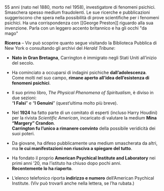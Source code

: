 55 anni (nato nel 1880, morto nel 1958), investigatore di fenomeni psichici. 
Smaschera spesso medium fraudolenti. Le sue ricerche e pubblicazioni suggeriscono che spera nella possibilità di prove scientifiche per i fenomeni psichici. Ha una corrispondenza con [[George Preston]] riguardo alla sua invenzione. 
Parla con un leggero accento britannico e ha gli occhi "da mago"


**Ricerca** – Viv può scoprire quanto segue visitando la Biblioteca Pubblica di New York o consultando gli archivi del _Herald Tribune_:

- **Nato in Gran Bretagna**, Carrington è immigrato negli Stati Uniti all’inizio del secolo.
    
- Ha cominciato a occuparsi di indagini psichiche **dall’adolescenza**.  
    Come molti nel suo campo, **rimane aperto all’idea dell’esistenza di fenomeni psichici**.
    
- Il suo primo libro, _The Physical Phenomena of Spiritualism_, è diviso in due sezioni:  
    “**I Falsi**” e “**I Genuini**” (quest’ultima molto più breve).
    
- Nel **1924** ha fatto parte di un comitato di esperti (incluso Harry Houdini) per la rivista _Scientific American_, incaricato di valutare la medium **Mina “Margery” Crandon**.  
    **Carrington fu l’unico a rimanere convinto** della possibile veridicità dei suoi poteri.
    
- Da giovane, ha difeso pubblicamente una medium smascherata da altri, ma **le cui manifestazioni non riusciva a spiegare del tutto**.
    
- Ha fondato il proprio **American Psychical Institute and Laboratory** nei primi anni ’20, ma l’istituto ha chiuso dopo pochi anni.  
    **Recentemente lo ha riaperto**.
    
- L’elenco telefonico riporta **indirizzo e numero** dell’American Psychical Institute. (Viv può trovarli anche nella lettera, se l’ha rubata.)
